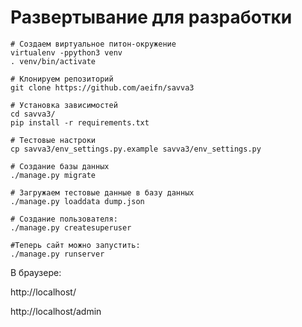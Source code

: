 # Развертывание для разработки

```
# Создаем виртуальное питон-окружение
virtualenv -ppython3 venv
. venv/bin/activate

# Клонируем репозиторий
git clone https://github.com/aeifn/savva3

# Установка зависимостей
cd savva3/
pip install -r requirements.txt

# Тестовые настроки
cp savva3/env_settings.py.example savva3/env_settings.py

# Создание базы данных
./manage.py migrate

# Загружаем тестовые данные в базу данных
./manage.py loaddata dump.json

# Создание пользователя:
./manage.py createsuperuser

#Теперь сайт можно запустить:
./manage.py runserver
```

В браузере:

http://localhost/

http://localhost/admin
